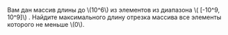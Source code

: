 Вам дан массив длины до \\(10^6\\) из элементов из диапазона \\( [-10^9, 10^9]\\) . Найдите максимального длину отрезка массива все элементы которого не меньше \\(0\\).